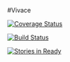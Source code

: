 #Vivace



[![Coverage Status](https://coveralls.io/repos/inrhythm/vivace/badge.svg?branch=develop&service=github)](https://coveralls.io/github/inrhythm/vivace?branch=develop)

[![Build Status](https://travis-ci.org/inrhythm/vivace.svg?branch=develop)](https://travis-ci.org/inrhythm/vivace)

[![Stories in Ready](https://badge.waffle.io/inrhythm/vivace.png?label=ready&title=Ready)](http://waffle.io/inrhythm/vivace)

